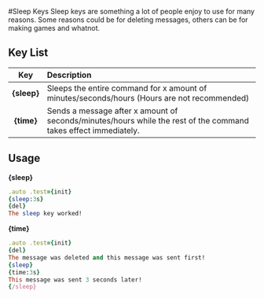 #Sleep Keys
Sleep keys are something a lot of people enjoy to use for many reasons. Some reasons could be for deleting messages, others can be for making games and whatnot.

## Key List
| Key | Description |
| :---: | :--- |
| **{sleep}** | Sleeps the entire command for x amount of minutes/seconds/hours \(Hours are not recommended\) |
| **{time}** | Sends a message after x amount of seconds/minutes/hours while the rest of the command takes effect immediately. |

## Usage
**{sleep}**
```ruby
.auto .test={init}
{sleep:3s}
{del}
The sleep key worked!
```

**{time}**
```ruby
.auto .test={init}
{del}
The message was deleted and this message was sent first!
{sleep}
{time:3s}
This message was sent 3 seconds later!
{/sleep}
```